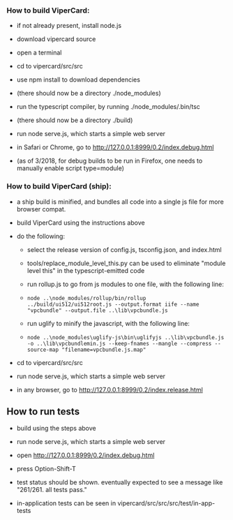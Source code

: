 
### How to build ViperCard:

- if not already present, install node.js

- download vipercard source

- open a terminal

- cd to vipercard/src/src

- use npm install to download dependencies

- (there should now be a directory ./node_modules)

- run the typescript compiler, by running ./node_modules/.bin/tsc

- (there should now be a directory ./build)

- run node serve.js, which starts a simple web server

- in Safari or Chrome, go to http://127.0.0.1:8999/0.2/index.debug.html

- (as of 3/2018, for debug builds to be run in Firefox, one needs to manually enable script type=module)

### How to build ViperCard (ship):

- a ship build is minified, and bundles all code into a single js file for more browser compat.

- build ViperCard using the instructions above

- do the following:

    - select the release version of config.js, tsconfig.json, and index.html
    
    - tools/replace_module_level_this.py can be used to eliminate "module level this" in the typescript-emitted code
    
    - run rollup.js to go from js modules to one file, with the following line:
    
    - `node ..\node_modules/rollup/bin/rollup ../build/ui512/ui512root.js --output.format iife --name "vpcbundle" --output.file ..\lib\vpcbundle.js`
    
    - run uglify to minify the javascript, with the following line:
    
    - `node ..\node_modules\uglify-js\bin\uglifyjs ..\lib\vpcbundle.js -o ..\lib\vpcbundlemin.js --keep-fnames --mangle --compress --source-map "filename=vpcbundle.js.map"`
    
- cd to vipercard/src/src

- run node serve.js, which starts a simple web server

- in any browser, go to http://127.0.0.1:8999/0.2/index.release.html
    
## How to run tests

- build using the steps above

- run node serve.js, which starts a simple web server

- open http://127.0.0.1:8999/0.2/index.debug.html

- press Option-Shift-T

- test status should be shown. eventually expected to see a message like "261/261. all tests pass."

- in-application tests can be seen in vipercard/src/src/src/test/in-app-tests

